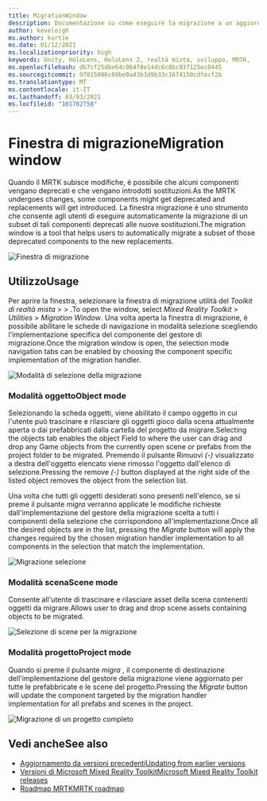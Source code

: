 ```yaml
---
title: MigrationWindow
description: Documentazione su come eseguire la migrazione a un aggiornamento in MRTK
author: keveleigh
ms.author: kurtie
ms.date: 01/12/2021
ms.localizationpriority: high
keywords: Unity, HoloLens, HoloLens 2, realtà mista, sviluppo, MRTK,
ms.openlocfilehash: db7cf25dbe64c064f0e14dc6c8bc937125ec0445
ms.sourcegitcommit: 97815006c09be0a43b3d9b33c1674150cdfecf2b
ms.translationtype: MT
ms.contentlocale: it-IT
ms.lasthandoff: 03/03/2021
ms.locfileid: "101782758"
---
```

# <a name="migration-window"></a><span data-ttu-id="2fd6f-104">Finestra di migrazione</span><span class="sxs-lookup"><span data-stu-id="2fd6f-104">Migration window</span></span>

<span data-ttu-id="2fd6f-105">Quando il MRTK subisce modifiche, è possibile che alcuni componenti vengano deprecati e che vengano introdotti sostituzioni.</span><span class="sxs-lookup"><span data-stu-id="2fd6f-105">As the MRTK undergoes changes, some components might get deprecated and replacements will get introduced.</span></span>
<span data-ttu-id="2fd6f-106">La finestra migrazione è uno strumento che consente agli utenti di eseguire automaticamente la migrazione di un subset di tali componenti deprecati alle nuove sostituzioni.</span><span class="sxs-lookup"><span data-stu-id="2fd6f-106">The migration window is a tool that helps users to automatically migrate a subset of those deprecated components to the new replacements.</span></span>

![Finestra di migrazione](../Images/MigrationWindow/MRTK_Migration_Window.png)

## <a name="usage"></a><span data-ttu-id="2fd6f-108">Utilizzo</span><span class="sxs-lookup"><span data-stu-id="2fd6f-108">Usage</span></span>

<span data-ttu-id="2fd6f-109">Per aprire la finestra, selezionare la finestra di migrazione utilità del *Toolkit di realtà mista*  >    >  .</span><span class="sxs-lookup"><span data-stu-id="2fd6f-109">To open the window, select *Mixed Reality Toolkit* > *Utilities* > *Migration Window*.</span></span> <span data-ttu-id="2fd6f-110">Una volta aperta la finestra di migrazione, è possibile abilitare le schede di navigazione in modalità selezione scegliendo l'implementazione specifica del componente del gestore di migrazione.</span><span class="sxs-lookup"><span data-stu-id="2fd6f-110">Once the migration window is open, the selection mode navigation tabs can be enabled by choosing the component specific implementation of the migration handler.</span></span>  

![Modalità di selezione della migrazione](../Images/MigrationWindow/MRTK_Migration_Modes.png)

### <a name="object-mode"></a><span data-ttu-id="2fd6f-112">Modalità oggetto</span><span class="sxs-lookup"><span data-stu-id="2fd6f-112">Object mode</span></span>

<span data-ttu-id="2fd6f-113">Selezionando la scheda oggetti, viene abilitato il campo oggetto in cui l'utente può trascinare e rilasciare gli oggetti gioco dalla scena attualmente aperta o dai prefabbricati dalla cartella del progetto da migrare.</span><span class="sxs-lookup"><span data-stu-id="2fd6f-113">Selecting the objects tab enables the object Field to where the user can drag and drop any Game objects from the currently open scene or prefabs from the project folder to be migrated.</span></span>
<span data-ttu-id="2fd6f-114">Premendo il pulsante Rimuovi *(-)* visualizzato a destra dell'oggetto elencato viene rimosso l'oggetto dall'elenco di selezione.</span><span class="sxs-lookup"><span data-stu-id="2fd6f-114">Pressing the remove *(-)* button displayed at the right side of the listed object removes the object from the selection list.</span></span>

<span data-ttu-id="2fd6f-115">Una volta che tutti gli oggetti desiderati sono presenti nell'elenco, se si preme il pulsante *migra* verranno applicate le modifiche richieste dall'implementazione del gestore della migrazione scelta a tutti i componenti della selezione che corrispondono all'implementazione.</span><span class="sxs-lookup"><span data-stu-id="2fd6f-115">Once all the desired objects are in the list, pressing the *Migrate* button will apply the changes required by the chosen migration handler implementation to all components in the selection that match the implementation.</span></span>

![Migrazione selezione](../Images/MigrationWindow/MRTK_Object_Migration.png)

### <a name="scene-mode"></a><span data-ttu-id="2fd6f-117">Modalità scena</span><span class="sxs-lookup"><span data-stu-id="2fd6f-117">Scene mode</span></span>

<span data-ttu-id="2fd6f-118">Consente all'utente di trascinare e rilasciare asset della scena contenenti oggetti da migrare.</span><span class="sxs-lookup"><span data-stu-id="2fd6f-118">Allows user to drag and drop scene assets containing objects to be migrated.</span></span>

![Selezione di scene per la migrazione](../Images/MigrationWindow/MRTK_Scene_Selection.png)

### <a name="project-mode"></a><span data-ttu-id="2fd6f-120">Modalità progetto</span><span class="sxs-lookup"><span data-stu-id="2fd6f-120">Project mode</span></span>

<span data-ttu-id="2fd6f-121">Quando si preme il pulsante *migra* , il componente di destinazione dell'implementazione del gestore della migrazione viene aggiornato per tutte le prefabbricate e le scene del progetto.</span><span class="sxs-lookup"><span data-stu-id="2fd6f-121">Pressing the *Migrate* button will update the component targeted by the migration handler implementation for all prefabs and scenes in the project.</span></span>

![Migrazione di un progetto completo](../Images/MigrationWindow/MRTK_Project_Migration.png)

## <a name="see-also"></a><span data-ttu-id="2fd6f-123">Vedi anche</span><span class="sxs-lookup"><span data-stu-id="2fd6f-123">See also</span></span>

- [<span data-ttu-id="2fd6f-124">Aggiornamento da versioni precedenti</span><span class="sxs-lookup"><span data-stu-id="2fd6f-124">Updating from earlier versions</span></span>](../../updates-deployment/Updating.md)
- [<span data-ttu-id="2fd6f-125">Versioni di Microsoft Mixed Reality Toolkit</span><span class="sxs-lookup"><span data-stu-id="2fd6f-125">Microsoft Mixed Reality Toolkit releases</span></span>](../../packages-releases/ReleaseNotes.md)
- [<span data-ttu-id="2fd6f-126">Roadmap MRTK</span><span class="sxs-lookup"><span data-stu-id="2fd6f-126">MRTK roadmap</span></span>](../../contributing/Roadmap.md)
